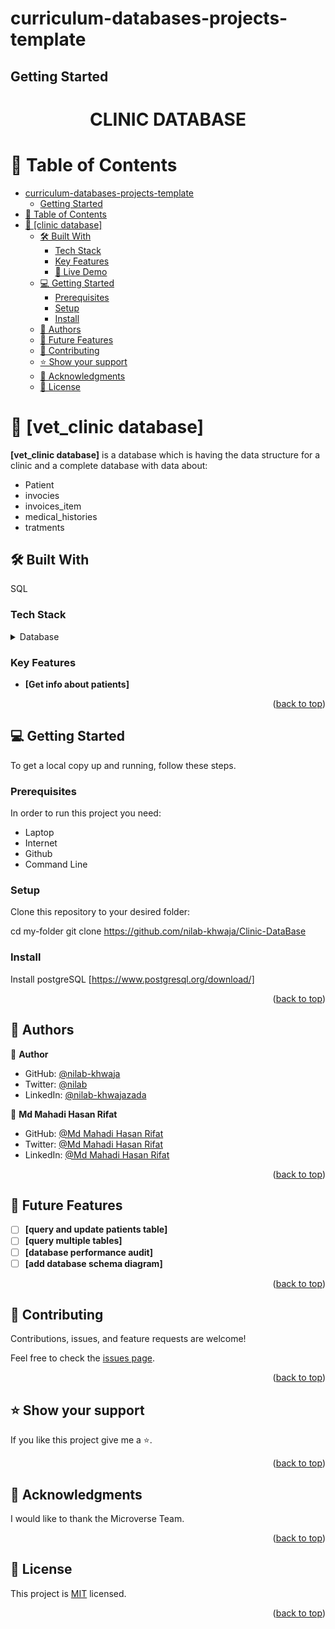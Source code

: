 # curriculum-databases-projects-template
## Getting Started

<a name="readme-top"></a>

<div align="center">

  <h1><b> CLINIC DATABASE</b></h1>

</div>

<!-- TABLE OF CONTENTS -->

# 📗 Table of Contents

- [curriculum-databases-projects-template](#curriculum-databases-projects-template)
  - [Getting Started](#getting-started)
- [📗 Table of Contents](#-table-of-contents)
- [📖 \[clinic database\] ](#clinic-database-)
  - [🛠 Built With ](#-built-with-)
    - [Tech Stack ](#tech-stack-)
    - [Key Features ](#key-features-)
    - [🚀 Live Demo ](#-live-demo-)
  - [💻 Getting Started ](#-getting-started-)
    - [Prerequisites](#prerequisites)
    - [Setup](#setup)
    - [Install](#install)
  - [👥 Authors ](#-authors-)
  - [🔭 Future Features ](#-future-features-)
  - [🤝 Contributing ](#-contributing-)
  - [⭐️ Show your support ](#️-show-your-support-)
  - [🙏 Acknowledgments ](#-acknowledgments-)
  - [📝 License ](#-license-)

<!-- PROJECT DESCRIPTION -->

# 📖 [vet_clinic database] <a name="about-project"></a>

**[vet_clinic database]** is a database which is having the data structure for a clinic and a complete database with data about:
- Patient
- invocies
- invoices_item
- medical_histories
- tratments

## 🛠 Built With <a name="built-with"></a>
SQL

### Tech Stack <a name="tech-stack"></a>

<details>
<summary>Database</summary>
  <ul>
    <li><a href="https://www.postgresql.org/">PostgreSQL</a></li>
  </ul>
</details>

<!-- Features -->

### Key Features <a name="key-features"></a>

- **[Get info about patients]**

<p align="right">(<a href="#readme-top">back to top</a>)</p>



## 💻 Getting Started <a name="getting-started"></a>

To get a local copy up and running, follow these steps.

### Prerequisites

In order to run this project you need:

- Laptop
- Internet
- Github
- Command Line

### Setup

Clone this repository to your desired folder:

  cd my-folder
  git clone https://github.com/nilab-khwaja/Clinic-DataBase

### Install

Install postgreSQL [https://www.postgresql.org/download/]

<p align="right">(<a href="#readme-top">back to top</a>)</p>

<!-- AUTHORS -->

## 👥 Authors <a name="authors"></a>


👤 **Author**

- GitHub: [@nilab-khwaja](https://github.com/nilab-khwaja)
- Twitter: [@nilab](https://x.com/NilabKhwajazada?t=hEkqy2CCNFOIfGtbmD2gLA&s=35)
- LinkedIn: [@nilab-khwajazada](https://www.linkedin.com/in/nilab-khwajazada)

👤 **Md Mahadi Hasan Rifat**

- GitHub: [@Md Mahadi Hasan Rifat](https://github.com/Rifat8080)
- Twitter: [@Md Mahadi Hasan Rifat](https://twitter.com/mdmahadirifat98)
- LinkedIn: [@Md Mahadi Hasan Rifat](https://www.linkedin.com/in/mdmahadihasanrifat/)

<p align="right">(<a href="#readme-top">back to top</a>)</p>

<!-- FUTURE FEATURES -->

## 🔭 Future Features <a name="future-features"></a>

- [ ] **[query and update patients table]**
- [ ] **[query multiple tables]**
- [ ] **[database performance audit]**
- [ ] **[add database schema diagram]**

<p align="right">(<a href="#readme-top">back to top</a>)</p>

<!-- CONTRIBUTING -->

## 🤝 Contributing <a name="contributing"></a>

Contributions, issues, and feature requests are welcome!

Feel free to check the [issues page](https://github.com/nilab-khwaja/Clinic-DataBase/issues).

<p align="right">(<a href="#readme-top">back to top</a>)</p>

<!-- SUPPORT -->

## ⭐️ Show your support <a name="support"></a>

If you like this project give me a ⭐️.

<p align="right">(<a href="#readme-top">back to top</a>)</p>

<!-- ACKNOWLEDGEMENTS -->

## 🙏 Acknowledgments <a name="acknowledgements"></a>

I would like to thank the Microverse Team.

<p align="right">(<a href="#readme-top">back to top</a>)</p>

<!-- LICENSE -->

## 📝 License <a name="license"></a>


This project is [MIT](./LICENSE) licensed.


<p align="right">(<a href="#readme-top">back to top</a>)</p>
